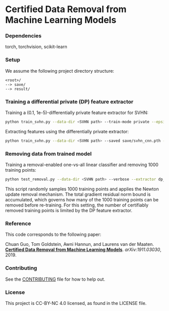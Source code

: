 # Certified Data Removal from Machine Learning Models

### Dependencies

torch, torchvision, scikit-learn

### Setup

We assume the following project directory structure:

```
<root>/
--> save/
--> result/
```

### Training a differential private (DP) feature extractor

Training a (0.1, 1e-5)-differentially private feature extractor for SVHN:

```bash
python train_svhn.py --data-dir <SVHN path> --train-mode private --epsilon 0.1 --delta 1e-5 --normalize --save-model
```

Extracting features using the differentially private extractor:

```bash
python train_svhn.py --data-dir <SVHN path> --saved save/svhn_cnn.pth --test-mode extract --epsilon 0.1
```

### Removing data from trained model

Training a removal-enabled one-vs-all linear classifier and removing 1000 training points:

```bash
python test_removal.py --data-dir <SVHN path> --verbose --extractor dp_eps_0.10 --dataset SVHN --std 10 --lam 2e-4 --num-steps 100 --subsample-ratio 0.1
```

This script randomly samples 1000 training points and applies the Newton update removal mechanism.
The total gradient residual norm bound is accumulated, which governs how many of the 1000 training points can be removed before re-training.
For this setting, the number of certifiably removed training points is limited by the DP feature extractor.

### Reference

This code corresponds to the following paper:

Chuan Guo, Tom Goldstein, Awni Hannun, and Laurens van der Maaten. **[Certified Data Removal from Machine Learning Models](https://arxiv.org/pdf/1911.03030.pdf)**. _arXiv:1911.03030_, 2019.


### Contributing

See the [CONTRIBUTING](CONTRIBUTING.md) file for how to help out.

### License
This project is CC-BY-NC 4.0 licensed, as found in the LICENSE file.
